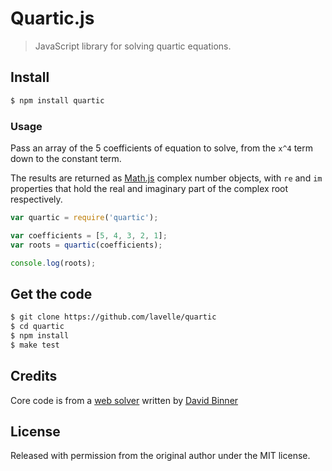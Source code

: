 # Quartic.js

> JavaScript library for solving quartic equations.

## Install

```bash
$ npm install quartic
```

### Usage

Pass an array of the 5 coefficients of equation to solve, from the `x^4` term down to the constant term.

The results are returned as [Math.js][mathjs] complex number objects, with `re` and `im` properties that hold the real and imaginary part of the complex root respectively.

```js
var quartic = require('quartic');

var coefficients = [5, 4, 3, 2, 1];
var roots = quartic(coefficients);

console.log(roots);
```

## Get the code

```bash
$ git clone https://github.com/lavelle/quartic
$ cd quartic
$ npm install
$ make test
```

## Credits

Core code is from a [web solver][] written by [David Binner][]

## License

Released with permission from the original author under the MIT license.

[mathjs]: http://mathjs.org/
[web solver]: http://www.akiti.ca/Quad4Deg.html
[david binner]: http://www.akiti.ca/ContactPage.html
